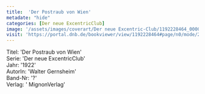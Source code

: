 ```yaml
---
title:  'Der Postraub von Wien'
metadate: "hide"
categories: [Der neue ExcentricClub]
image: '/assets/images/coverart/Der neue Excentric-Club/1192228464_00000010.jpg'
visit: 'https://portal.dnb.de/bookviewer/view/1192228464#page/n0/mode/2up'
---
```

Titel: 'Der Postraub von Wien' <br>
Serie: 'Der neue ExcentricClub' <br>
Jahr: '1922' <br>
AutorIn: 'Walter Gernsheim' <br>
Band-Nr: '?' <br>
Verlag: ' MignonVerlag'
